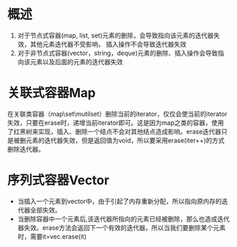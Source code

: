 # 概述
1. 对于节点式容器(map, list, set)元素的删除，会导致指向该元素的迭代器失效，其他元素迭代器不受影响， 插入操作不会导致迭代器失效
2. 对于非节点式容器(vector，string，deque)元素的删除、插入操作会导致指向该元素以及后面的元素的迭代器失效

# 关联式容器Map
在关联类容器（map\set\mutilset）删除当前的iterator，仅仅会使当前的iterator失效，只要在erase时，递增当前iterator即可。这是因为map之类的容器，使用了红黑树来实现，插入、删除一个结点不会对其他结点造成影响。erase迭代器只是被删元素的迭代器失效，但是返回值为void，所以要采用erase(iter++)的方式删除迭代器。

# 序列式容器Vector
- 当插入一个元素到vector中，由于引起了内存重新分配，所以指向原内存的迭代器全部失效。
- 当删除容器中一个元素后,该迭代器所指向的元素已经被删除，那么也造成迭代器失效。erase方法会返回下一个有效的迭代器，所以当我们要删除某个元素时，需要it=vec.erase(it)
